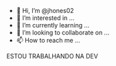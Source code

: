 - 👋 Hi, I’m @jhones02
- 👀 I’m interested in ...
- 🌱 I’m currently learning ...
- 💞️ I’m looking to collaborate on ...
- 📫 How to reach me ...

<!---
jhones02/jhones02 is a ✨ special ✨ repository because its `README.md` (this file) appears on your GitHub profile.
You can click the Preview link to take a look at your changes.
Teste ADD MENSAGEM - ADICIONAR MAIS UM + 
--->

ESTOU TRABALHANDO NA DEV
